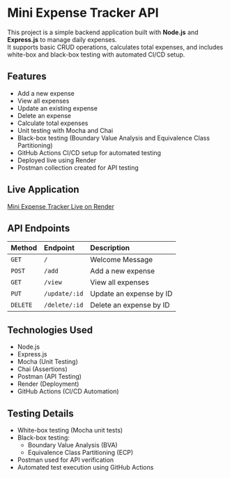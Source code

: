# Mini Expense Tracker API

This project is a simple backend application built with **Node.js** and **Express.js** to manage daily expenses.  
It supports basic CRUD operations, calculates total expenses, and includes white-box and black-box testing with automated CI/CD setup.

## Features
- Add a new expense
- View all expenses
- Update an existing expense
- Delete an expense
- Calculate total expenses
- Unit testing with Mocha and Chai
- Black-box testing (Boundary Value Analysis and Equivalence Class Partitioning)
- GitHub Actions CI/CD setup for automated testing
- Deployed live using Render
- Postman collection created for API testing

## Live Application
 [Mini Expense Tracker Live on Render](https://mini-expense-tracker-xt4x.onrender.com/)

## API Endpoints

| Method | Endpoint | Description |
|:------|:---------|:------------|
| `GET` | `/` | Welcome Message |
| `POST` | `/add` | Add a new expense |
| `GET` | `/view` | View all expenses |
| `PUT` | `/update/:id` | Update an expense by ID |
| `DELETE` | `/delete/:id` | Delete an expense by ID |

## Technologies Used
- Node.js
- Express.js
- Mocha (Unit Testing)
- Chai (Assertions)
- Postman (API Testing)
- Render (Deployment)
- GitHub Actions (CI/CD Automation)

## Testing Details
- White-box testing (Mocha unit tests)
- Black-box testing:
  - Boundary Value Analysis (BVA)
  - Equivalence Class Partitioning (ECP)
- Postman used for API verification
- Automated test execution using GitHub Actions


